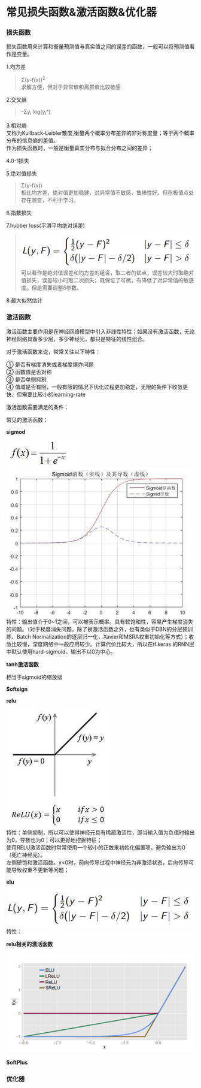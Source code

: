 常见损失函数&激活函数&优化器
====
### 损失函数 ###
损失函数用来计算和衡量预测值与真实值之间的误差的函数，一般可以将预测值看作是变量。

1.均方差
> Σ(y-f(x))<sup>2</sup>  <br>
求解方便，但对于异常值和离群值比较敏感

2.交叉熵
>-Σy<sub>i</sub> log(y<sub>i</sub>^)

3.相对熵<br>
又称为Kullback-Leibler散度,衡量两个概率分布差异的非对称度量；等于两个概率分布的信息熵的差值。<br>
作为损失函数时，一般是衡量真实分布与拟合分布之间的差异；

4.0-1损失

5.绝对值损失
> Σ(y-f(x)) <br>
相比均方差，绝对值更加稳健，对异常值不敏感，鲁棒性好。但在极值点处存在越变，不利于学习。

6.指数损失

7.hubber loss(平滑平均绝对误差)
>![hubber损失函数](/docs/ml/images/10-4.jpg) <br>
可以看作是绝对值误差和均方差的组合，取二者的优点，误差较大时取绝对值损失，误差较小时取二次损失，既保证了可微，有降低了对异常值的敏感度。但是需要调整δ参数。

8.最大似然估计

### 激活函数 ###
激活函数主要作用是在神经网络模型中引入非线性特性；如果没有激活函数，无论神经网络具备多少层，多少神经元，都只是特征的线性组合。

对于激活函数来说，常常关注以下特性：

① 是否有梯度消失或者梯度爆炸问题<br>
② 函数值是否对称<br>
③ 是否单侧抑制<br>
④ 值域是否有限，一般有限的情况下优化过程更加稳定，无限的条件下收敛更快，但需要比较小的learning-rate

激活函数需要满足的条件：


常见的激活函数：

**sigmod**

![sigmod激活函数](/docs/ml/images/10-2.jpg)<br>
![sigmod激活函数](/docs/ml/images/10-3.jpg)<br>
特性：输出值介于0~1之间，可以被表示概率。具有软饱和性，容易产生梯度消失的问题。（对于梯度消失问题，除了换激活函数之外，也有类似于DBN的分层预训练、Batch Normalization的逐层归一化，Xavier和MSRA权重初始化等方式）；收敛比较慢，深度网络中一般应用较少。计算代价比较大，所以在tf.keras 的RNN层中默认使用hard-sigmoid。输出不以0为中心。

**tanh激活函数**

相当于sigmoid的缩放版

**Softsign**


**relu**

![relu激活函数](/docs/ml/images/10-1.jpg)<br>
特性：单侧抑制，所以可以使得神经元具有稀疏激活性，即当输入值为负值时输出为0，导数也为0；可以更好地挖掘特征；<br>
使用RELU激活函数时常常使用一个较小的正数来初始化偏置项，避免输出为0（死亡神经元）。<br>
左侧硬饱和激活函数。x<0时，前向传导过程中神经元为非激活状态，后向传导可能导致权重不更新等问题；

**elu**

![elu激活函数](/docs/ml/images/10-4.jpg)<br>
特性：

**relu相关的激活函数**

![relu相关的激活函数](/docs/ml/images/10-5.jpg)<br>

**SoftPlus**


### 优化器 ###
